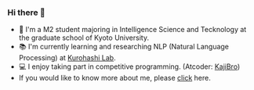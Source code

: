 ### Hi there 👋

- 🏫 I'm a M2 student majoring in Intelligence Science and Tecknology at the graduate school of Kyoto University.
- 📚 I'm currently learning and researching NLP (Natural Language Processing) at [Kurohashi Lab](https://nlp.ist.i.kyoto-u.ac.jp/).
- 💻 I enjoy taking part in competitive programming. (Atcoder: [KajiBro](https://atcoder.jp/users/KajiBro))
- If you would like to know more about me, please [click](https://kokajiw.github.io/) here.


<!--
**KoKajiw/KoKajiw** is a ✨ _special_ ✨ repository because its `README.md` (this file) appears on your GitHub profile.

Here are some ideas to get you started:

- 🔭 I’m currently working on ...
- 🌱 I’m currently learning ...
- 👯 I’m looking to collaborate on ...
- 🤔 I’m looking for help with ...
- 💬 Ask me about ...
- 📫 How to reach me: ...
- 😄 Pronouns: ...
- ⚡ Fun fact: ...
-->
